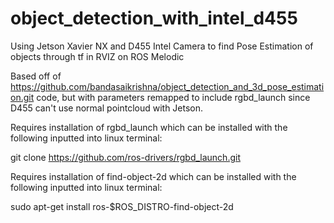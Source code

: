 # object_detection_with_intel_d455
Using Jetson Xavier NX and D455 Intel Camera to find Pose Estimation of objects through tf in RVIZ on ROS Melodic

Based off of https://github.com/bandasaikrishna/object_detection_and_3d_pose_estimation.git code, but with parameters remapped to include rgbd_launch since D455 can't use normal pointcloud with Jetson.

Requires installation of rgbd_launch which can be installed with the following inputted into linux terminal:

git clone https://github.com/ros-drivers/rgbd_launch.git

Requires installation of find-object-2d which can be installed with the following inputted into linux terminal:

sudo apt-get install ros-$ROS_DISTRO-find-object-2d
